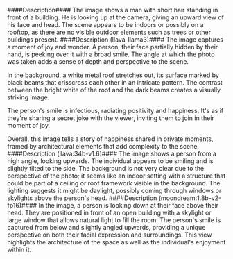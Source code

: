 ####Description####
The image shows a man with short hair standing in front of a building. He is looking up at the camera, giving an upward view of his face and head. The scene appears to be indoors or possibly on a rooftop, as there are no visible outdoor elements such as trees or other buildings present.
####Description (llava-llama3)####
The image captures a moment of joy and wonder. A person, their face partially hidden by their hand, is peeking over it with a broad smile. The angle at which the photo was taken adds a sense of depth and perspective to the scene.

In the background, a white metal roof stretches out, its surface marked by black beams that crisscross each other in an intricate pattern. The contrast between the bright white of the roof and the dark beams creates a visually striking image.

The person's smile is infectious, radiating positivity and happiness. It's as if they're sharing a secret joke with the viewer, inviting them to join in their moment of joy.

Overall, this image tells a story of happiness shared in private moments, framed by architectural elements that add complexity to the scene.
####Description (llava:34b-v1.6)####
The image shows a person from a high angle, looking upwards. The individual appears to be smiling and is slightly tilted to the side. The background is not very clear due to the perspective of the photo; it seems like an indoor setting with a structure that could be part of a ceiling or roof framework visible in the background. The lighting suggests it might be daylight, possibly coming through windows or skylights above the person's head.
####Description (moondream:1.8b-v2-fp16)####
In the image, a person is looking down at their face above their head. They are positioned in front of an open building with a skylight or large window that allows natural light to fill the room. The person's smile is captured from below and slightly angled upwards, providing a unique perspective on both their facial expression and surroundings. This view highlights the architecture of the space as well as the individual's enjoyment within it.
